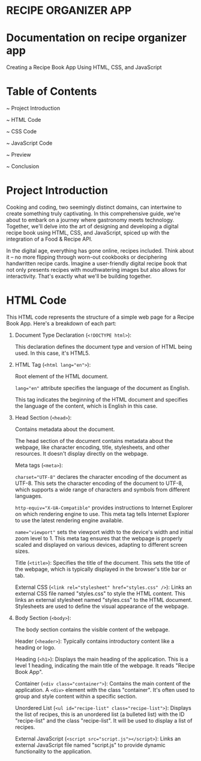 # RECIPE ORGANIZER APP
# Documentation on recipe organizer app
Creating a Recipe Book App Using HTML, CSS, and JavaScript 

# Table of Contents

~ Project Introduction

~ HTML Code

~ CSS Code

~ JavaScript Code

~ Preview

~ Conclusion

# Project Introduction

Cooking and coding, two seemingly distinct domains, can intertwine to create something truly captivating. In this comprehensive guide, we're about to embark on a journey where gastronomy meets technology. Together, we'll delve into the art of designing and developing a digital recipe book using HTML, CSS, and JavaScript, spiced up with the integration of a Food & Recipe API.

In the digital age, everything has gone online, recipes included. Think about it – no more flipping through worn-out cookbooks or deciphering handwritten recipe cards. Imagine a user-friendly digital recipe book that not only presents recipes with mouthwatering images but also allows for interactivity. That's exactly what we'll be building together.

# HTML Code

This HTML code represents the structure of a simple web page for a Recipe Book App. Here's a breakdown of each part:

1. Document Type Declaration (`<!DOCTYPE html>`):

    This declaration defines the document type and version of HTML being used. In this case, it's HTML5.

2. HTML Tag (`<html lang="en">`):

    Root element of the HTML document.

    `lang="en"` attribute specifies the language of the document as English.

    This tag indicates the beginning of the HTML document and specifies the language of the content, which is English in this case.

3. Head Section (`<head>`): 

    Contains metadata about the document.

    The head section of the document contains metadata about the webpage, like character encoding, title, stylesheets, and other resources. It doesn't display directly on the webpage.

    Meta tags (`<meta>`):

      `charset="UTF-8"` declares the character encoding of the document as UTF-8.  This sets the character encoding of the document to UTF-8, which supports a wide range of characters and symbols from different languages.

      `http-equiv="X-UA-Compatible"` provides instructions to Internet Explorer on which rendering engine to use. This meta tag tells Internet Explorer to use the latest rendering engine available.

      `name="viewport"` sets the viewport width to the device's width and initial zoom level to 1.  This meta tag ensures that the webpage is properly scaled and displayed on various devices, adapting to different screen sizes.
       

    Title (`<title>`): Specifies the title of the document. This sets the title of the webpage, which is typically displayed in the browser's title bar or tab.

    External CSS (`<link rel="stylesheet" href="styles.css" />`): Links an external CSS file named "styles.css" to style the HTML content. This links an external stylesheet named "styles.css" to the HTML document. Stylesheets are used to define the visual appearance of the webpage.

4. Body Section (`<body>`):

    The body section contains the visible content of the webpage.

    Header (`<header>`): Typically contains introductory content like a heading or logo. 

    Heading (`<h1>`): Displays the main heading of the application. This is a level 1 heading, indicating the main title of the webpage. It reads "Recipe Book App".

    Container (`<div class="container">`): Contains the main content of the application.  A `<div>` element with the class "container". It's often used to group and style content within a specific section.

    Unordered List (`<ul id="recipe-list" class="recipe-list">`): Displays the list of recipes, this is an unordered list (a bulleted list) with the ID "recipe-list" and the class "recipe-list". It will be used to display a list of recipes.

    External JavaScript (`<script src="script.js"></script>`): Links an external JavaScript file named "script.js" to provide dynamic functionality to the application.





